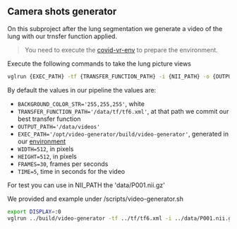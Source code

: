 ## Camera shots generator
On this subproject after the lung segmentation we generate a video of the lung with our trnsfer function applied.

> You need to execute the [covid-vr-env](https://github.com/covid-vr/covid-vr-docker) to prepare the environment.

Execute the following commands to take the lung picture views

```bash
vglrun {EXEC_PATH} -tf {TRANSFER_FUNCTION_PATH} -i {NII_PATH} -o {OUTPUT_PATH} -w {WIDTH} -h {HEIGHT} --c {BACKGROUND_COLOR_STR} -f {FRAMES} -t {TIME}
```

By default the values in our pipeline the values are:

- `BACKGROUND_COLOR_STR='255,255,255'`, white
- `TRANSFER_FUNCTION_PATH='/data/tf/tf6.xml'`, at that path we commit our best transfer function
- `OUTPUT_PATH='/data/videos'`
- `EXEC_PATH='/opt/video-generator/build/video-generator'`, generated in our [environment](https://github.com/covid-vr/covid-vr-docker)
- `WIDTH=512`, in pixels
- `HEIGHT=512`, in pixels
- `FRAMES=30`, frames per seconds
- `TIME=5`, time in seconds for the video

For test you can use in NII_PATH the 'data/P001.nii.gz'

We provided and example under /scripts/video-generator.sh
```bash
export DISPLAY=:0
vglrun ../build/video-generator -tf ../tf/tf6.xml -i ../data/P001.nii.gz -o ../data/P001.mp4 -w 512 -h 512 -c 255,255,255 -f 30 -t 5
```